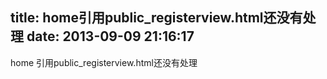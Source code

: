 title: home引用public_registerview.html还没有处理
date: 2013-09-09 21:16:17
---

home 引用public_registerview.html还没有处理